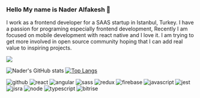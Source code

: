 ### Hello My name is Nader Alfakesh 👋

I work as a frontend developer for a SAAS startup in Istanbul, Turkey.
I have a passion for programing especially frontend development, Recently I am focused on mobile development with react native and I love it.
I am trying to get more involved in open source community hoping that I can add real value to inspiring projects.

![](https://visitor-badge.glitch.me/badge?page_id=naderalfakesh.naderalfakesh)

![Nader's GitHub stats](https://github-readme-stats.vercel.app/api?username=naderalfakesh&count_private=true&show_icons=true&theme=material-palenight)
[![Top Langs](https://github-readme-stats.vercel.app/api/top-langs/?username=anuraghazra&layout=compact)](https://github.com/anuraghazra/github-readme-stats?layout=compact)

![github](https://img.shields.io/badge/GitHub-000000?style=for-the-badge&logo=GitHub&logoColor=white)
![react](https://img.shields.io/badge/React-000000?style=for-the-badge&logo=React&logoColor=#61DAFB)
![angular](https://img.shields.io/badge/Angular-000000?style=for-the-badge&logo=Angular&logoColor=#DD0031)
![sass](https://img.shields.io/badge/Sass-000000?style=for-the-badge&logo=Sass&logoColor=#CC6699)
![redux](https://img.shields.io/badge/Redux-000000?style=for-the-badge&logo=Redux&logoColor=#764ABC)
![firebase](https://img.shields.io/badge/Firebase-000000?style=for-the-badge&logo=Firebase&logoColor=#FFCA28)
![javascript](https://img.shields.io/badge/Javascript-000000?style=for-the-badge&logo=Javascript&logoColor=#F7DF1E)
![jest](https://img.shields.io/badge/Jest-000000?style=for-the-badge&logo=Jest&logoColor=#C21325)
![jisra](https://img.shields.io/badge/Jira-000000?style=for-the-badge&logo=Jira&logoColor=#0052CC)
![node](https://img.shields.io/badge/Node-000000?style=for-the-badge&logo=Node.js&logoColor=#339933)
![typescript](https://img.shields.io/badge/TypeScript-000000?style=for-the-badge&logo=TypeScript&logoColor=#3178C6)
![bitrise](https://img.shields.io/badge/Bitrise-000000?style=for-the-badge&logo=Bitrise&logoColor=#683D87)
